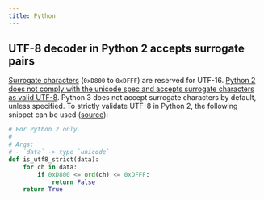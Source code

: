 ```yaml
---
title: Python
---
```


## UTF-8 decoder in Python 2 accepts surrogate pairs

[Surrogate characters](https://unicodebook.readthedocs.io/unicode_encodings.html#utf-16-surrogate-pairs)
(`0xD800` to `0xDFFF`) are reserved for UTF-16. [Python 2 does not comply with
the unicode spec and accepts surrogate characters as valid
UTF-8](https://bugs.python.org/issue26260). Python 3 does not accept surrogate
characters by default, unless specified. To strictly validate UTF-8 in Python
2, the following snippet can be used ([source](https://unicodebook.readthedocs.io/guess_encoding.html#is-utf-8)):

```python
# For Python 2 only.
#
# Args:
# - `data` -> type `unicode`
def is_utf8_strict(data):
    for ch in data:
        if 0xD800 <= ord(ch) <= 0xDFFF:
            return False
    return True
```
